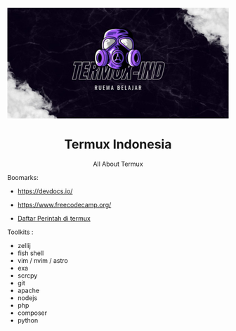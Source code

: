 ![Termux](TERMUX.jpg)

<h1><center>Termux Indonesia</center></h1>

<p><center>All About Termux</center></p>

Boomarks:
- https://devdocs.io/
- https://www.freecodecamp.org/

- [Daftar Perintah di termux](https://github.com/irfnrdh/termux-ind/wiki/Perintah-di-Termux) 

Toolkits :
- zellij
- fish shell
- vim / nvim / astro
- exa
- scrcpy
- git 
- apache
- nodejs
- php
- composer
- python

